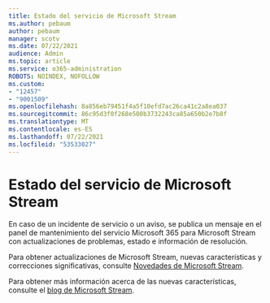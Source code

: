 ```yaml
---
title: Estado del servicio de Microsoft Stream
ms.author: pebaum
author: pebaum
manager: scotv
ms.date: 07/22/2021
audience: Admin
ms.topic: article
ms.service: o365-administration
ROBOTS: NOINDEX, NOFOLLOW
ms.custom:
- "12457"
- "9001509"
ms.openlocfilehash: 8a856eb79451f4a5f10efd7ac26ca41c2a8ea037
ms.sourcegitcommit: 86c95d3f0f268e500b3732243ca85a650b2e7b8f
ms.translationtype: MT
ms.contentlocale: es-ES
ms.lasthandoff: 07/22/2021
ms.locfileid: "53533027"
---
```

# <a name="microsoft-stream-service-health"></a>Estado del servicio de Microsoft Stream

En caso de un incidente de servicio o un aviso, se publica un mensaje en el panel de mantenimiento del servicio Microsoft 365 para Microsoft Stream con actualizaciones de problemas, estado e información de resolución.

Para obtener actualizaciones de Microsoft Stream, nuevas características y correcciones significativas, consulte [Novedades de Microsoft Stream](https://aka.ms/StreamNew).

Para obtener más información acerca de las nuevas características, consulte el [blog de Microsoft Stream](https://aka.ms/StreamBlog).

